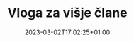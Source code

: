 ---
title: "Vloga za višje člane"
date: 2023-03-02T17:02:25+01:00
description: ""
file: "zaobljuba.pdf"
kind: "vloga"
---